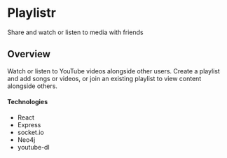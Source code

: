 # Playlistr
Share and watch or listen to media with friends

## Overview
Watch or listen to YouTube videos alongside other users.  Create a playlist and add songs or videos, or join an existing playlist to view content alongside others.

#### Technologies
* React
* Express
* socket.io
* Neo4j
* youtube-dl
